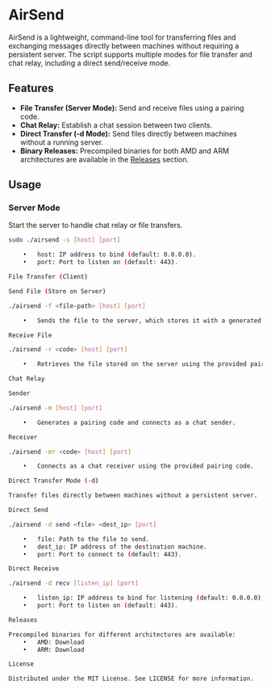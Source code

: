 # AirSend

AirSend is a lightweight, command-line tool for transferring files and exchanging messages directly between machines without requiring a persistent server. The script supports multiple modes for file transfer and chat relay, including a direct send/receive mode.

## Features

- **File Transfer (Server Mode):** Send and receive files using a pairing code.
- **Chat Relay:** Establish a chat session between two clients.
- **Direct Transfer (-d Mode):** Send files directly between machines without a running server.
- **Binary Releases:** Precompiled binaries for both AMD and ARM architectures are available in the [Releases](https://github.com/yourusername/AirSend/releases) section.

## Usage

### Server Mode
Start the server to handle chat relay or file transfers.
```bash
sudo ./airsend -s [host] [port]

	•	host: IP address to bind (default: 0.0.0.0).
	•	port: Port to listen on (default: 443).

File Transfer (Client)

Send File (Store on Server)

./airsend -f <file-path> [host] [port]

	•	Sends the file to the server, which stores it with a generated code.

Receive File

./airsend -r <code> [host] [port]

	•	Retrieves the file stored on the server using the provided pairing code.

Chat Relay

Sender

./airsend -m [host] [port]

	•	Generates a pairing code and connects as a chat sender.

Receiver

./airsend -mr <code> [host] [port]

	•	Connects as a chat receiver using the provided pairing code.

Direct Transfer Mode (-d)

Transfer files directly between machines without a persistent server.

Direct Send

./airsend -d send <file> <dest_ip> [port]

	•	file: Path to the file to send.
	•	dest_ip: IP address of the destination machine.
	•	port: Port to connect to (default: 443).

Direct Receive

./airsend -d recv [listen_ip] [port]

	•	listen_ip: IP address to bind for listening (default: 0.0.0.0).
	•	port: Port to listen on (default: 443).

Releases

Precompiled binaries for different architectures are available:
	•	AMD: Download
	•	ARM: Download

License

Distributed under the MIT License. See LICENSE for more information.


